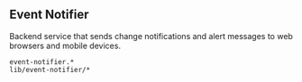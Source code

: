 Event Notifier
------------------
Backend service that sends change notifications and alert messages to web
browsers and mobile devices.

```match
event-notifier.*
lib/event-notifier/*
```

[icon]: fa://fa-connectdevelop/#d11ec5
